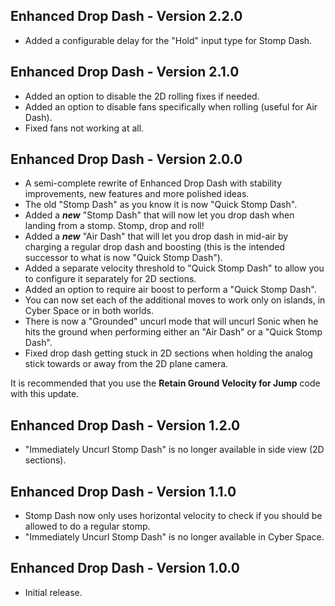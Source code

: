 ## Enhanced Drop Dash - Version 2.2.0
- Added a configurable delay for the "Hold" input type for Stomp Dash.

## Enhanced Drop Dash - Version 2.1.0
- Added an option to disable the 2D rolling fixes if needed.
- Added an option to disable fans specifically when rolling (useful for Air Dash).
- Fixed fans not working at all.

## Enhanced Drop Dash - Version 2.0.0
- A semi-complete rewrite of Enhanced Drop Dash with stability improvements, new features and more polished ideas.
- The old "Stomp Dash" as you know it is now "Quick Stomp Dash".
- Added a ***new*** "Stomp Dash" that will now let you drop dash when landing from a stomp. Stomp, drop and roll!
- Added a ***new*** "Air Dash" that will let you drop dash in mid-air by charging a regular drop dash and boosting (this is the intended successor to what is now "Quick Stomp Dash").
- Added a separate velocity threshold to "Quick Stomp Dash" to allow you to configure it separately for 2D sections.
- Added an option to require air boost to perform a "Quick Stomp Dash".
- You can now set each of the additional moves to work only on islands, in Cyber Space or in both worlds.
- There is now a "Grounded" uncurl mode that will uncurl Sonic when he hits the ground when performing either an "Air Dash" or a "Quick Stomp Dash".
- Fixed drop dash getting stuck in 2D sections when holding the analog stick towards or away from the 2D plane camera.

It is recommended that you use the **Retain Ground Velocity for Jump** code with this update.

## Enhanced Drop Dash - Version 1.2.0
- "Immediately Uncurl Stomp Dash" is no longer available in side view (2D sections).

## Enhanced Drop Dash - Version 1.1.0
- Stomp Dash now only uses horizontal velocity to check if you should be allowed to do a regular stomp.
- "Immediately Uncurl Stomp Dash" is no longer available in Cyber Space.

## Enhanced Drop Dash - Version 1.0.0
- Initial release.